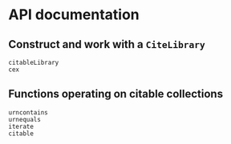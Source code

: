 # API documentation


## Construct and work with a `CiteLibrary`

```@docs
citableLibrary
cex
```


## Functions operating on citable collections
```@docs
urncontains
urnequals
iterate
citable
```